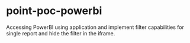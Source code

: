 # point-poc-powerbi
Accessing PowerBI using application and implement filter capabilities for single report and hide the filter in the iframe.
